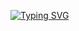 [![Typing SVG](https://readme-typing-svg.demolab.com?font=Fira+Code&pause=1000&color=F72BCA&width=435&lines=Life+is+a+struggle%2C+but+love+can.+)](https://git.io/typing-svg)
